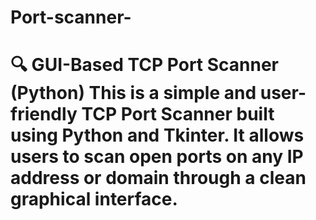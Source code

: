# Port-scanner-
# 🔍 GUI-Based TCP Port Scanner (Python)  This is a simple and user-friendly **TCP Port Scanner** built using **Python and Tkinter**.   It allows users to scan open ports on any IP address or domain through a clean graphical interface.
